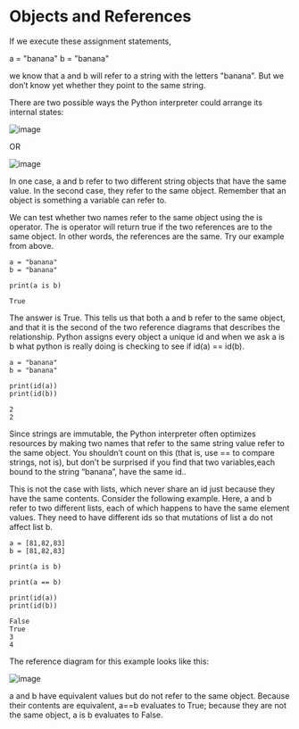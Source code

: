 # Objects and References

If we execute these assignment statements,

a = "banana"
b = "banana"

we know that a and b will refer to a string with the letters "banana". But we don’t know yet whether they point to the same string.

There are two possible ways the Python interpreter could arrange its internal states:

![image](https://user-images.githubusercontent.com/103328611/202056291-de08496c-15cb-4fbe-a650-3bfe152ff412.png)

OR

![image](https://user-images.githubusercontent.com/103328611/202056315-800ef687-c79f-4593-b9cb-e141cda73972.png)

In one case, a and b refer to two different string objects that have the same value. In the second case, they refer to the same object. Remember that an object is something a variable can refer to.

We can test whether two names refer to the same object using the is operator. The is operator will return true if the two references are to the same object. In other words, the references are the same. Try our example from above.
```
a = "banana"
b = "banana"

print(a is b)

True
```
The answer is True. This tells us that both a and b refer to the same object, and that it is the second of the two reference diagrams that describes the relationship. Python assigns every object a unique id and when we ask a is b what python is really doing is checking to see if id(a) == id(b).
```
a = "banana"
b = "banana"

print(id(a))
print(id(b))

2
2
```
Since strings are immutable, the Python interpreter often optimizes resources by making two names that refer to the same string value refer to the same object. You shouldn’t count on this (that is, use == to compare strings, not is), but don’t be surprised if you find that two variables,each bound to the string “banana”, have the same id..

This is not the case with lists, which never share an id just because they have the same contents. Consider the following example. Here, a and b refer to two different lists, each of which happens to have the same element values. They need to have different ids so that mutations of list a do not affect list b.
```
a = [81,82,83]
b = [81,82,83]

print(a is b)

print(a == b)

print(id(a))
print(id(b))

False
True
3
4
```
The reference diagram for this example looks like this:

![image](https://user-images.githubusercontent.com/103328611/202057170-ef0be776-ab33-456f-b6de-2b580336d2e3.png)

a and b have equivalent values but do not refer to the same object. Because their contents are equivalent, a==b evaluates to True; because they are not the same object, a is b evaluates to False.
